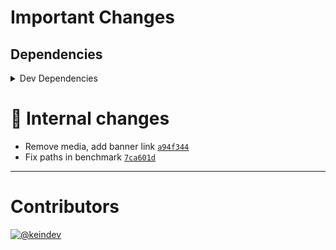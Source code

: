 # Important Changes

## Dependencies

<details>
<summary>Dev Dependencies</summary>

- Changed **[@tagproject/docs-shared-config](https://www.npmjs.com/package/@tagproject/docs-shared-config)** from `^1.0.4` to `^1.1.2`
- Changed **[@tagproject/vscode-shared-config](https://www.npmjs.com/package/@tagproject/vscode-shared-config)** from `^2.0.0` to `^2.0.5`
- Changed **[@types/benchmark](https://www.npmjs.com/package/@types/benchmark)** from `^2.1.1` to `^2.1.2`
- Changed **[@typescript-eslint/eslint-plugin](https://www.npmjs.com/package/@typescript-eslint/eslint-plugin)** from `^5.20.0` to `^5.44.0`
- Changed **[@typescript-eslint/parser](https://www.npmjs.com/package/@typescript-eslint/parser)** from `^5.20.0` to `^5.44.0`
- Changed **[changelog-guru](https://www.npmjs.com/package/changelog-guru)** from `^4.0.5` to `^4.0.9`
- Changed **[eslint](https://www.npmjs.com/package/eslint)** from `^8.13.0` to `^8.28.0`
- Changed **[eslint-plugin-promise](https://www.npmjs.com/package/eslint-plugin-promise)** from `^6.0.0` to `^6.1.1`
- Changed **[ghinfo](https://www.npmjs.com/package/ghinfo)** from `^3.0.5` to `^3.0.8`
- Changed **[highlight.js](https://www.npmjs.com/package/highlight.js)** from `^11.5.1` to `^11.6.0`
- Changed **[microtime](https://www.npmjs.com/package/microtime)** from `^3.0.0` to `^3.1.1`
- Changed **[prettier](https://www.npmjs.com/package/prettier)** from `^2.6.2` to `^2.7.1`
- Changed **[prismjs](https://www.npmjs.com/package/prismjs)** from `^1.28.0` to `^1.29.0`
- Changed **[sass](https://www.npmjs.com/package/sass)** from `^1.50.1` to `^1.56.1`
- Changed **[ts-node](https://www.npmjs.com/package/ts-node)** from `^10.7.0` to `^10.9.1`
- Changed **[typescript](https://www.npmjs.com/package/typescript)** from `^4.6.3` to `^4.9.3`
- Bumped **[@tagproject/ts-package-shared-config](https://www.npmjs.com/package/@tagproject/ts-package-shared-config)** from `^9.0.6` to `^10.0.2`
- Bumped **[@types/jest](https://www.npmjs.com/package/@types/jest)** from `^27.4.1` to `^29.2.3`
- Bumped **[@types/node](https://www.npmjs.com/package/@types/node)** from `^17.0.25` to `^18.11.9`
- Bumped **[cspell](https://www.npmjs.com/package/cspell)** from `^5.19.7` to `^6.14.3`
- Bumped **[eslint-plugin-jest](https://www.npmjs.com/package/eslint-plugin-jest)** from `^26.1.4` to `^27.1.5`
- Bumped **[husky](https://www.npmjs.com/package/husky)** from `^7.0.4` to `^8.0.2`
- Bumped **[jest](https://www.npmjs.com/package/jest)** from `^27.5.1` to `^29.3.1`
- Bumped **[ts-jest](https://www.npmjs.com/package/ts-jest)** from `^27.1.4` to `^29.0.3`
- Removed **[figma-portal](https://www.npmjs.com/package/figma-portal)**, with `^1.0.1`

</details>

# :memo: Internal changes

- Remove media, add banner link [`a94f344`](https://github.com/keindev/codecolor.js/commit/a94f34421533609e6fffe84d2fb63fbe8f7b8eb4)
- Fix paths in benchmark [`7ca601d`](https://github.com/keindev/codecolor.js/commit/7ca601da87c41d3ea25de0407c99643b538ef2ac)

---

# Contributors

[![@keindev](https://avatars.githubusercontent.com/u/4527292?v=4&s=40)](https://github.com/keindev)
